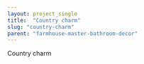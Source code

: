 ```yaml
---
layout: project_single
title:  "Country charm"
slug: "country-charm"
parent: "farmhouse-master-bathroom-decor"
---
```

Country charm